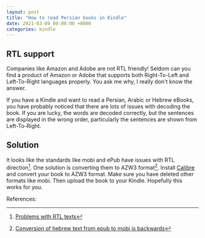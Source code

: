 ```yaml
---
layout: post
title: "How to read Persian books in Kindle"
date: 2021-03-09 00:00:00 +0000
categories: kindle
---
```


## RTL support

Companies like Amazon and Adobe are not RTL friendly! Seldom can you find a product of Amazon or Adobe that supports both Right-To-Left and Left-To-Right languages properly. You ask me why, I really don't know the answer.

If you have a Kindle and want to read a Persian, Arabic or Hebrew eBooks, you have probably noticed that there are lots of issues with decoding the book. If you are lucky, the words are decoded correctly, but the sentences are displayed in the wrong order, particularly the sentences are shown from Left-To-Right.

## Solution

It looks like the standards like mobi and ePub have issues with RTL direction[^1]. One solution is converting them to AZW3 format[^2]. Install [Calibre](https://calibre-ebook.com/) and convert your book to AZW3 format. Make sure you have deleted other formats like mobi. Then upload the book to your Kindle. Hopefully this works for you.

References:

[^1]: [Problems with RTL texts](http://www.mobileread.mobi/forums/showthread.php?t=118874)
[^2]: [Conversion of hebrew text from epub to mobi is backwards](https://bugs.launchpad.net/calibre/+bug/1073414)
